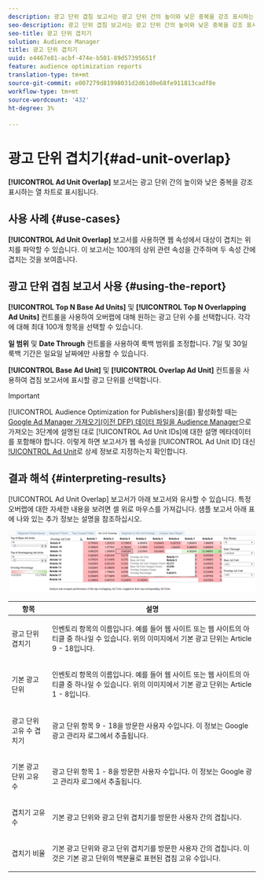 ```yaml
---
description: 광고 단위 겹침 보고서는 광고 단위 간의 높이와 낮은 중복을 강조 표시하는 열 차트로 표시됩니다.
seo-description: 광고 단위 겹침 보고서는 광고 단위 간의 높이와 낮은 중복을 강조 표시하는 열 차트로 표시됩니다.
seo-title: 광고 단위 겹치기
solution: Audience Manager
title: 광고 단위 겹치기
uuid: e4467e81-acbf-474e-b501-89d57395651f
feature: audience optimization reports
translation-type: tm+mt
source-git-commit: e007279d81998031d2d61d0e68fe911813cadf8e
workflow-type: tm+mt
source-wordcount: '432'
ht-degree: 3%

---
```



# 광고 단위 겹치기{#ad-unit-overlap}

**[!UICONTROL Ad Unit Overlap]** 보고서는 광고 단위 간의 높이와 낮은 중복을 강조 표시하는 열 차트로 표시됩니다.

## 사용 사례 {#use-cases}

**[!UICONTROL Ad Unit Overlap]** 보고서를 사용하면 웹 속성에서 대상이 겹치는 위치를 파악할 수 있습니다. 이 보고서는 100개의 상위 관련 속성을 간주하며 두 속성 간에 겹치는 것을 보여줍니다.

## 광고 단위 겹침 보고서 사용 {#using-the-report}

**[!UICONTROL Top N Base Ad Units]** 및 **[!UICONTROL Top N Overlapping Ad Units]** 컨트롤을 사용하여 오버랩에 대해 원하는 광고 단위 수를 선택합니다. 각각에 대해 최대 100개 항목을 선택할 수 있습니다.

**일 범위** 및 **Date Through** 컨트롤을 사용하여 룩백 범위를 조정합니다. 7일 및 30일 룩백 기간은 일요일 날짜에만 사용할 수 있습니다.

**[!UICONTROL Base Ad Unit]** 및 **[!UICONTROL Overlap Ad Unit]** 컨트롤을 사용하여 겹침 보고서에 표시할 광고 단위를 선택합니다.

>[!IMPORTANT]
>
>[!UICONTROL Audience Optimization for Publishers]을(를) 활성화할 때는 [Google Ad Manager 가져오기(이전 DFP) 데이터 파일을 Audience Manager](../../../reporting/audience-optimization-reports/aor-publishers/import-dfp.md)으로 가져오는 3단계에 설명된 대로 [!UICONTROL Ad Unit IDs]에 대한 설명 메타데이터를 포함해야 합니다. 이렇게 하면 보고서가 웹 속성을 [!UICONTROL Ad Unit ID] 대신 [!UICONTROL Ad Unit](으)로 상세 정보로 지정하는지 확인합니다.

## 결과 해석 {#interpreting-results}

[!UICONTROL Ad Unit Overlap] 보고서가 아래 보고서와 유사할 수 있습니다. 특정 오버랩에 대한 자세한 내용을 보려면 셀 위로 마우스를 가져갑니다. 샘플 보고서 아래 표에 나와 있는 추가 정보는 설명을 참조하십시오.

![](assets/publisher_ad_unit_overlap.png)

<table id="table_22340F45B1B94D3796174CB30A60E212"> 
 <thead> 
  <tr> 
   <th colname="col1" class="entry"> 항목 </th> 
   <th colname="col2" class="entry"> 설명 </th> 
  </tr>
 </thead>
 <tbody> 
  <tr> 
   <td colname="col1"> <p><span class="wintitle"> 광고 단위 겹치기</span> </p> </td> 
   <td colname="col2"> <p>인벤토리 항목의 이름입니다. 예를 들어 웹 사이트 또는 웹 사이트의 아티클 중 하나일 수 있습니다. 위의 이미지에서 기본 광고 단위는 Article 9 - 18입니다. </p> </td> 
  </tr> 
  <tr> 
   <td colname="col1"> <p><span class="wintitle"> 기본 광고 단위</span> </p> </td> 
   <td colname="col2"> <p>인벤토리 항목의 이름입니다. 예를 들어 웹 사이트 또는 웹 사이트의 아티클 중 하나일 수 있습니다. 위의 이미지에서 기본 광고 단위는 Article 1 - 8입니다. </p> </td> 
  </tr> 
  <tr> 
   <td colname="col1"> <p><span class="wintitle"> 광고 단위 고유 수 겹치기</span> </p> </td> 
   <td colname="col2"> <p>광고 단위 항목 9 - 18을 방문한 사용자 수입니다. 이 정보는 Google 광고 관리자 로그에서 추출됩니다. </p> </td> 
  </tr> 
  <tr> 
   <td colname="col1"> <p><span class="wintitle"> 기본 광고 단위 고유 수</span> </p> </td> 
   <td colname="col2"> <p>광고 단위 항목 1 - 8을 방문한 사용자 수입니다. 이 정보는 Google 광고 관리자 로그에서 추출됩니다. </p> </td> 
  </tr> 
  <tr> 
   <td colname="col1"> <p><span class="wintitle"> 겹치기 고유 수</span> </p> </td> 
   <td colname="col2"> <p><span class="wintitle"> 기본 광고 단위</span>와 <span class="wintitle"> 광고 단위 겹치기</span>를 방문한 사용자 간의 겹칩니다. </p> </td> 
  </tr> 
  <tr> 
   <td colname="col1"> <p><span class="wintitle"> 겹치기 비율</span> </p> </td> 
   <td colname="col2"> <p><span class="wintitle"> 기본 광고 단위</span>와 <span class="wintitle"> 광고 단위 겹치기</span>를 방문한 사용자 간의 겹칩니다. 이것은 <span class="wintitle"> 기본 광고 단위</span>의 백분율로 표현된 <span class="wintitle"> 겹침 고유 수</span>입니다. </p> </td> 
  </tr> 
 </tbody> 
</table>
